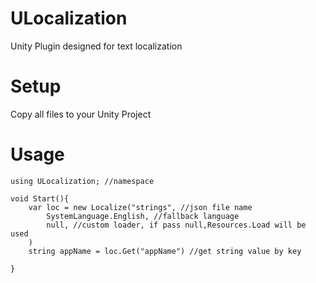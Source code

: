 # ULocalization
Unity Plugin designed for text localization

# Setup

Copy all files to your Unity Project

# Usage

    using ULocalization; //namespace
    
    void Start(){
    	var loc = new Localize("strings", //json file name
    		SystemLanguage.English, //fallback language
    		null, //custom loader, if pass null,Resources.Load will be used
    	)
    	string appName = loc.Get("appName") //get string value by key
    
    }
